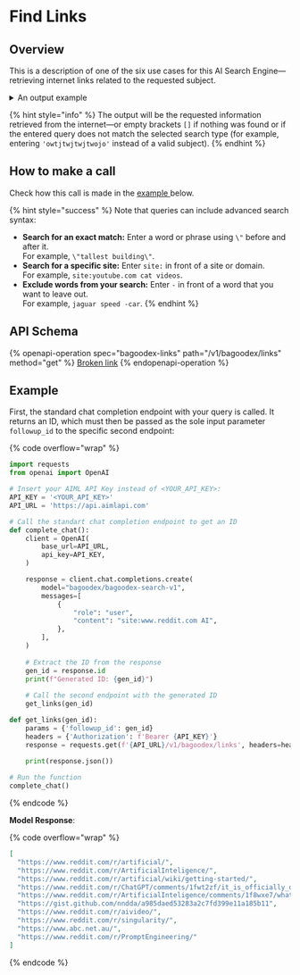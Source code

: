 # Find Links

## Overview

This is a description of one of the six use cases for this AI Search Engine—retrieving internet links related to the requested subject.

<details>

<summary>An output example</summary>

Request: _"_&#x73;ite:www.reddit.com A&#x49;_"_

Response:

{% code overflow="wrap" %}
```json
[
  "https://www.reddit.com/r/artificial/",
  "https://www.reddit.com/r/ArtificialInteligence/",
  "https://www.reddit.com/r/artificial/wiki/getting-started/",
  "https://www.reddit.com/r/ChatGPT/comments/1fwt2zf/it_is_officially_over_these_are_all_ai/",
  "https://www.reddit.com/r/ArtificialInteligence/comments/1f8wxe7/whats_the_most_surprising_way_ai_has_become_part/",
  "https://gist.github.com/nndda/a985daed53283a2c7fd399e11a185b11",
  "https://www.reddit.com/r/aivideo/",
  "https://www.reddit.com/r/singularity/",
  "https://www.abc.net.au/",
  "https://www.reddit.com/r/PromptEngineering/"
]
```
{% endcode %}

</details>

{% hint style="info" %}
The output will be the requested information retrieved from the internet—or empty brackets `[]` if nothing was found or if the entered query does not match the selected search type (for example, entering `'owtjtwjtwjtwojo'` instead of a valid subject).
{% endhint %}

## How to make a call

&#x20;Check how this call is made in the [example ](find-links.md#example)below.

{% hint style="success" %}
Note that queries can include advanced search syntax:

* **Search for an exact match:** Enter a word or phrase using `\"` before and after it.\
  For example, `\"tallest building\"`.
* **Search for a specific site:** Enter `site:` in front of a site or domain.\
  For example, `site:youtube.com cat videos`.
* **Exclude words from your search:** Enter `-` in front of a word that you want to leave out.\
  For example, `jaguar speed -car`.
{% endhint %}

## API Schema

{% openapi-operation spec="bagoodex-links" path="/v1/bagoodex/links" method="get" %}
[Broken link](broken-reference)
{% endopenapi-operation %}

## Example

First, the standard chat completion endpoint with your query is called. It returns an ID, which must then be passed as the sole input parameter `followup_id` to the specific second endpoint:

{% code overflow="wrap" %}
```python
import requests
from openai import OpenAI

# Insert your AIML API Key instead of <YOUR_API_KEY>:
API_KEY = '<YOUR_API_KEY>'
API_URL = 'https://api.aimlapi.com'

# Call the standart chat completion endpoint to get an ID
def complete_chat():
    client = OpenAI(
        base_url=API_URL,
        api_key=API_KEY,
    )    

    response = client.chat.completions.create(
        model="bagoodex/bagoodex-search-v1",
        messages=[
            {
                "role": "user",
                "content": "site:www.reddit.com AI",
            },
        ],
    )
    
    # Extract the ID from the response
    gen_id = response.id  
    print(f"Generated ID: {gen_id}")
    
    # Call the second endpoint with the generated ID
    get_links(gen_id)

def get_links(gen_id):
    params = {'followup_id': gen_id}
    headers = {'Authorization': f'Bearer {API_KEY}'}
    response = requests.get(f'{API_URL}/v1/bagoodex/links', headers=headers, params=params)
    
    print(response.json())

# Run the function
complete_chat()
```
{% endcode %}

**Model Response**:

{% code overflow="wrap" %}
```json
[
  "https://www.reddit.com/r/artificial/",
  "https://www.reddit.com/r/ArtificialInteligence/",
  "https://www.reddit.com/r/artificial/wiki/getting-started/",
  "https://www.reddit.com/r/ChatGPT/comments/1fwt2zf/it_is_officially_over_these_are_all_ai/",
  "https://www.reddit.com/r/ArtificialInteligence/comments/1f8wxe7/whats_the_most_surprising_way_ai_has_become_part/",
  "https://gist.github.com/nndda/a985daed53283a2c7fd399e11a185b11",
  "https://www.reddit.com/r/aivideo/",
  "https://www.reddit.com/r/singularity/",
  "https://www.abc.net.au/",
  "https://www.reddit.com/r/PromptEngineering/"
]
```
{% endcode %}
